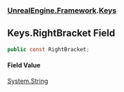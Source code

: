 ### [UnrealEngine.Framework](./UnrealEngine-Framework.md 'UnrealEngine.Framework').[Keys](./UnrealEngine-Framework-Keys.md 'UnrealEngine.Framework.Keys')
## Keys.RightBracket Field
  
```csharp
public const RightBracket;
```
#### Field Value
[System.String](https://docs.microsoft.com/en-us/dotnet/api/System.String 'System.String')  
